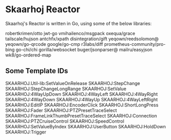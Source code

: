 # Skaarhoj Reactor

Skaarhoj's Reactor is written in Go, using some of the below libraries:

robertkrimen/otto
jwt-go
vmihailenco/msgpack
oxequa/grace
tailscale/hujson
antchfx/xpath
disintegration/gift
yeqown/reedsolomon@
yeqown/go-qrcode
google/go-cmp
r3labs/diff
prometheus-community/pro-bing
go-chi/chi
gorilla/websocket
buger/jsonparser@
mailru/easyjson
wk8/go-ordered-map

## Some Template IDs 
SKAARHOJ.Util-lib:SetValueOnRelease
SKAARHOJ:StepChange
SKAARHOJ:StepChangeLongRange
SKAARHOJ:SetValue
SKAARHOJ:4WayUpDown
SKAARHOJ:4WayLeft
SKAARHOJ:4WayRight
SKAARHOJ:4WayDown
SKAARHOJ:4WayUp
SKAARHOJ:4WayLeftRight
SKAARHOJ:EditIP
SKAARHOJ:EncoderClick
SKAARHOJ:ShortLongPress
SKAARHOJ:Fader
SKAARHOJ:PTZPresetTraceSelect
SKAARHOJ:FrameLinkThumbPresetTraceSelect
SKAARHOJ:Connection
SKAARHOJ:PTZCruiseControl
SKAARHOJ:SpeedControl
SKAARHOJ:SetValueByIndex
SKAARHOJ:UserButton
SKAARHOJ:HoldDown
SKAARHOJ:Trigger
